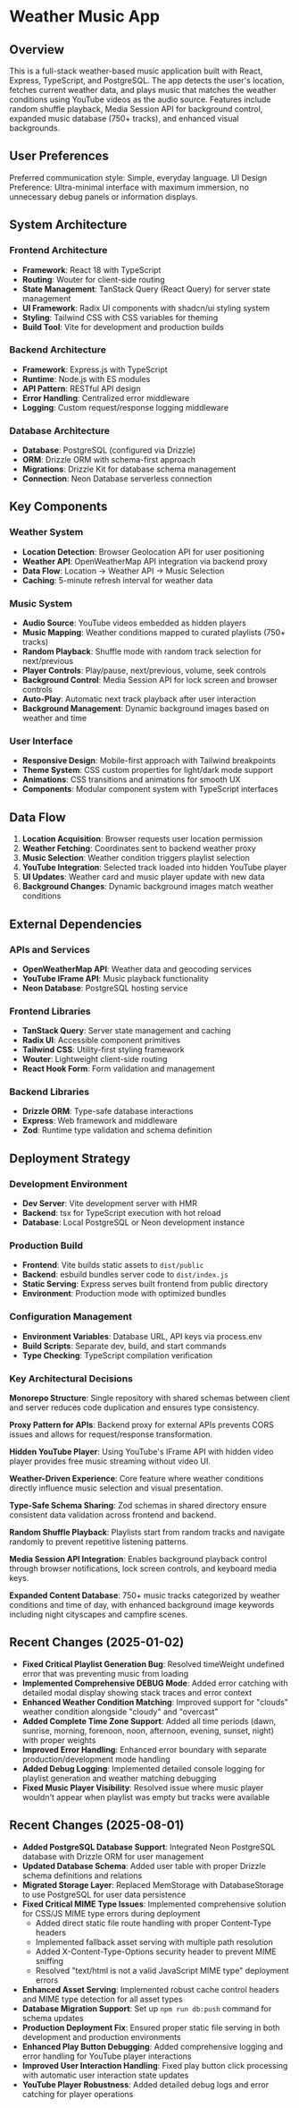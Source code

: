 # Weather Music App

## Overview

This is a full-stack weather-based music application built with React, Express, TypeScript, and PostgreSQL. The app detects the user's location, fetches current weather data, and plays music that matches the weather conditions using YouTube videos as the audio source. Features include random shuffle playback, Media Session API for background control, expanded music database (750+ tracks), and enhanced visual backgrounds.

## User Preferences

Preferred communication style: Simple, everyday language.
UI Design Preference: Ultra-minimal interface with maximum immersion, no unnecessary debug panels or information displays.

## System Architecture

### Frontend Architecture
- **Framework**: React 18 with TypeScript
- **Routing**: Wouter for client-side routing
- **State Management**: TanStack Query (React Query) for server state management
- **UI Framework**: Radix UI components with shadcn/ui styling system
- **Styling**: Tailwind CSS with CSS variables for theming
- **Build Tool**: Vite for development and production builds

### Backend Architecture
- **Framework**: Express.js with TypeScript
- **Runtime**: Node.js with ES modules
- **API Pattern**: RESTful API design
- **Error Handling**: Centralized error middleware
- **Logging**: Custom request/response logging middleware

### Database Architecture
- **Database**: PostgreSQL (configured via Drizzle)
- **ORM**: Drizzle ORM with schema-first approach
- **Migrations**: Drizzle Kit for database schema management
- **Connection**: Neon Database serverless connection

## Key Components

### Weather System
- **Location Detection**: Browser Geolocation API for user positioning
- **Weather API**: OpenWeatherMap API integration via backend proxy
- **Data Flow**: Location → Weather API → Music Selection
- **Caching**: 5-minute refresh interval for weather data

### Music System
- **Audio Source**: YouTube videos embedded as hidden players
- **Music Mapping**: Weather conditions mapped to curated playlists (750+ tracks)
- **Random Playback**: Shuffle mode with random track selection for next/previous
- **Player Controls**: Play/pause, next/previous, volume, seek controls
- **Background Control**: Media Session API for lock screen and browser controls
- **Auto-Play**: Automatic next track playback after user interaction
- **Background Management**: Dynamic background images based on weather and time

### User Interface
- **Responsive Design**: Mobile-first approach with Tailwind breakpoints
- **Theme System**: CSS custom properties for light/dark mode support
- **Animations**: CSS transitions and animations for smooth UX
- **Components**: Modular component system with TypeScript interfaces

## Data Flow

1. **Location Acquisition**: Browser requests user location permission
2. **Weather Fetching**: Coordinates sent to backend weather proxy
3. **Music Selection**: Weather condition triggers playlist selection
4. **YouTube Integration**: Selected track loaded into hidden YouTube player
5. **UI Updates**: Weather card and music player update with new data
6. **Background Changes**: Dynamic background images match weather conditions

## External Dependencies

### APIs and Services
- **OpenWeatherMap API**: Weather data and geocoding services
- **YouTube IFrame API**: Music playback functionality
- **Neon Database**: PostgreSQL hosting service

### Frontend Libraries
- **TanStack Query**: Server state management and caching
- **Radix UI**: Accessible component primitives
- **Tailwind CSS**: Utility-first styling framework
- **Wouter**: Lightweight client-side routing
- **React Hook Form**: Form validation and management

### Backend Libraries
- **Drizzle ORM**: Type-safe database interactions
- **Express**: Web framework and middleware
- **Zod**: Runtime type validation and schema definition

## Deployment Strategy

### Development Environment
- **Dev Server**: Vite development server with HMR
- **Backend**: tsx for TypeScript execution with hot reload
- **Database**: Local PostgreSQL or Neon development instance

### Production Build
- **Frontend**: Vite builds static assets to `dist/public`
- **Backend**: esbuild bundles server code to `dist/index.js`
- **Static Serving**: Express serves built frontend from public directory
- **Environment**: Production mode with optimized bundles

### Configuration Management
- **Environment Variables**: Database URL, API keys via process.env
- **Build Scripts**: Separate dev, build, and start commands
- **Type Checking**: TypeScript compilation verification

### Key Architectural Decisions

**Monorepo Structure**: Single repository with shared schemas between client and server reduces code duplication and ensures type consistency.

**Proxy Pattern for APIs**: Backend proxy for external APIs prevents CORS issues and allows for request/response transformation.

**Hidden YouTube Player**: Using YouTube's IFrame API with hidden video player provides free music streaming without video UI.

**Weather-Driven Experience**: Core feature where weather conditions directly influence music selection and visual presentation.

**Type-Safe Schema Sharing**: Zod schemas in shared directory ensure consistent data validation across frontend and backend.

**Random Shuffle Playback**: Playlists start from random tracks and navigate randomly to prevent repetitive listening patterns.

**Media Session API Integration**: Enables background playback control through browser notifications, lock screen controls, and keyboard media keys.

**Expanded Content Database**: 750+ music tracks categorized by weather conditions and time of day, with enhanced background image keywords including night cityscapes and campfire scenes.

## Recent Changes (2025-01-02)

- **Fixed Critical Playlist Generation Bug**: Resolved timeWeight undefined error that was preventing music from loading
- **Implemented Comprehensive DEBUG Mode**: Added error catching with detailed modal display showing stack traces and error context  
- **Enhanced Weather Condition Matching**: Improved support for "clouds" weather condition alongside "cloudy" and "overcast"
- **Added Complete Time Zone Support**: Added all time periods (dawn, sunrise, morning, forenoon, noon, afternoon, evening, sunset, night) with proper weights
- **Improved Error Handling**: Enhanced error boundary with separate production/development mode handling
- **Added Debug Logging**: Implemented detailed console logging for playlist generation and weather matching debugging
- **Fixed Music Player Visibility**: Resolved issue where music player wouldn't appear when playlist was empty but tracks were available

## Recent Changes (2025-08-01)

- **Added PostgreSQL Database Support**: Integrated Neon PostgreSQL database with Drizzle ORM for user management
- **Updated Database Schema**: Added user table with proper Drizzle schema definitions and relations
- **Migrated Storage Layer**: Replaced MemStorage with DatabaseStorage to use PostgreSQL for user data persistence
- **Fixed Critical MIME Type Issues**: Implemented comprehensive solution for CSS/JS MIME type errors during deployment
  - Added direct static file route handling with proper Content-Type headers
  - Implemented fallback asset serving with multiple path resolution
  - Added X-Content-Type-Options security header to prevent MIME sniffing
  - Resolved "text/html is not a valid JavaScript MIME type" deployment errors
- **Enhanced Asset Serving**: Implemented robust cache control headers and MIME type detection for all asset types
- **Database Migration Support**: Set up `npm run db:push` command for schema updates
- **Production Deployment Fix**: Ensured proper static file serving in both development and production environments
- **Enhanced Play Button Debugging**: Added comprehensive logging and error handling for YouTube player interactions
- **Improved User Interaction Handling**: Fixed play button click processing with automatic user interaction state updates
- **YouTube Player Robustness**: Added detailed debug logs and error catching for player operations